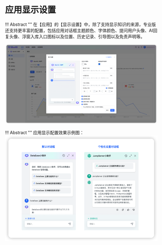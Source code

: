 # 应用显示设置

!!! Abstract "" 
    在【应用】的【显示设置】中，除了支持显示知识的来源，专业版还支持更丰富的配置，包括应用对话框主题颜色、字体颜色、提问用户头像、AI回复头像、浮窗入库入口图标以及位置、历史记录、引导图以及免责声明等。

![显示设置](../../img/app/view_setting.png)

!!! Abstract "" 
    应用显示配置效果示例图：
![对话框](../../img/app/app_fuchuang.jpg)